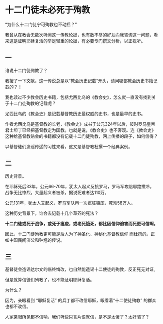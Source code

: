 # 十二门徒未必死于殉教

“为什么十二门徒宁可殉教也不动摇？”

我曾从在教会无数次听闻这一传教论据，也有数不尽的好友向我咨询这一问题，看来这是证明耶稣复活的举足轻重的论据，有必要专门撰文分析，以正视听。

## 一

谁说十二门徒殉教了？

我搜了一下文献，这一传说总是以“教会历史记载”开头，请问哪部教会历史书籍记载的？！

我也读过不少教会历史书籍，包括尤西比乌的《教会史》，怎么就一直没有找到关于十二门徒殉教的记载呢？

尤西比乌的《教会史》是记载基督教历史最权威的史书，也是最早的史书。

作者尤西比乌是基督教的长老，《教会史》成书于公元324年以后，彼时罗马皇帝君士坦丁已经把基督教定为国教。也就是说，《教会史》也不客观。连《教会史》这种给基督教贴金的书籍都没有记载十二门徒殉教，网上传播的段子，如何信得？

以基督徒们造谣传遥的习性来看，这又是基督教杜撰一个经典案例。

## 二

历史背景。

在耶稣死后33年，公元66-70年，犹太人起义反抗罗马，罗马军攻陷耶路撒冷，战争无比惨烈，大量起义者被杀，据说死难者达110万。

公元131年，犹太人又起义，罗马军队再一次疯狂镇压，死难58万人。

这种历史背景下，谁会去记载十几个草芥的死法？

**十二门徒或死于战争，或死于瘟疫，或老死饿死，都比因信仰迫害而死更可信啊。**

因此，十二门徒殉教更可能是后人为了神圣化、神秘化基督教信仰 而杜撰的。正如中国民间济公和钟馗的传说。

## 三

基督徒会造谣达尔文的临终悔改，也自然能造谣十二使徒的殉教，反正死无对证。

但是就算信徒们殉教了，也不能证明耶稣复活。

为什么？

因为，亲眼看到 “耶稣复活” 的兵丁都不改信耶稣，眼看着“十二使徒殉教” 的群众也都不改信。

人家亲眼所见都不信呐，我们听些只言片语就信，是不是太傻了？太好骗了？